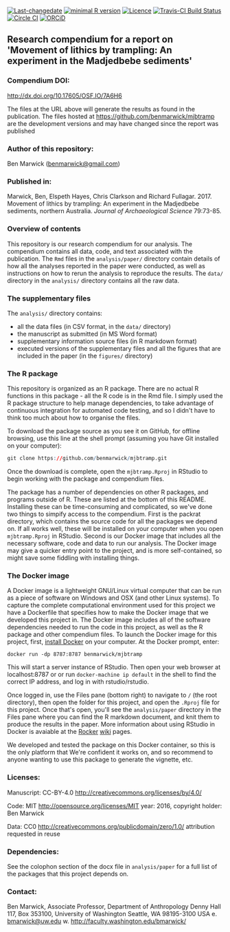 <!-- README.md is generated from README.Rmd. Please edit that file -->
[![Last-changedate](https://img.shields.io/badge/last%20change-2017--02--06-brightgreen.svg)](https://github.com/benmarwick/mjbtramp/commits/master) [![minimal R version](https://img.shields.io/badge/R%3E%3D-3.2.4-brightgreen.svg)](https://cran.r-project.org/) [![Licence](https://img.shields.io/github/license/mashape/apistatus.svg)](http://choosealicense.com/licenses/mit/) [![Travis-CI Build Status](https://travis-ci.org/benmarwick/mjbtramp.png?branch=master)](https://travis-ci.org/benmarwick/mjbtramp) [![Circle CI](https://circleci.com/gh/benmarwick/mjbtramp.svg?style=shield&circle-token=:circle-token)](https://circleci.com/gh/benmarwick/mjbtramp) [![ORCiD](https://img.shields.io/badge/ORCiD-0000--0001--7879--4531-green.svg)](http://orcid.org/0000-0001-7879-4531)

Research compendium for a report on 'Movement of lithics by trampling: An experiment in the Madjedbebe sediments'
-----------------------------------------------------------------------------------------------------------------

### Compendium DOI:

<http://dx.doi.org/10.17605/OSF.IO/7A6H6>

The files at the URL above will generate the results as found in the publication. The files hosted at <https://github.com/benmarwick/mjbtramp> are the development versions and may have changed since the report was published

### Author of this repository:

Ben Marwick (<benmarwick@gmail.com>)

### Published in:

Marwick, Ben, Elspeth Hayes, Chris Clarkson and Richard Fullagar. 2017. Movement of lithics by trampling: An experiment in the Madjedbebe sediments, northern Australia. *Journal of Archaeological Science* 79:73-85.

### Overview of contents

This repository is our research compendium for our analysis. The compendium contains all data, code, and text associated with the publication. The `Rmd` files in the `analysis/paper/` directory contain details of how all the analyses reported in the paper were conducted, as well as instructions on how to rerun the analysis to reproduce the results. The `data/` directory in the `analysis/` directory contains all the raw data.

### The supplementary files

The `analysis/` directory contains:

-   all the data files (in CSV format, in the `data/` directory)
-   the manuscript as submitted (in MS Word format)
-   supplementary information source files (in R markdown format)
-   executed versions of the supplementary files and all the figures that are included in the paper (in the `figures/` directory)

### The R package

This repository is organized as an R package. There are no actual R functions in this package - all the R code is in the Rmd file. I simply used the R package structure to help manage dependencies, to take advantage of continuous integration for automated code testing, and so I didn't have to think too much about how to organise the files.

To download the package source as you see it on GitHub, for offline browsing, use this line at the shell prompt (assuming you have Git installed on your computer):

``` r
git clone https://github.com/benmarwick/mjbtramp.git
```

Once the download is complete, open the `mjbtramp.Rproj` in RStudio to begin working with the package and compendium files.

The package has a number of dependencies on other R packages, and programs outside of R. These are listed at the bottom of this README. Installing these can be time-consuming and complicated, so we've done two things to simpify access to the compendium. First is the packrat directory, which contains the source code for all the packages we depend on. If all works well, these will be installed on your computer when you open `mjbtramp.Rproj` in RStudio. Second is our Docker image that includes all the necessary software, code and data to run our analysis. The Docker image may give a quicker entry point to the project, and is more self-contained, so might save some fiddling with installing things.

### The Docker image

A Docker image is a lightweight GNU/Linux virtual computer that can be run as a piece of software on Windows and OSX (and other Linux systems). To capture the complete computational environment used for this project we have a Dockerfile that specifies how to make the Docker image that we developed this project in. The Docker image includes all of the software dependencies needed to run the code in this project, as well as the R package and other compendium files. To launch the Docker image for this project, first, [install Docker](https://docs.docker.com/installation/) on your computer. At the Docker prompt, enter:

    docker run -dp 8787:8787 benmarwick/mjbtramp

This will start a server instance of RStudio. Then open your web browser at localhost:8787 or or run `docker-machine ip default` in the shell to find the correct IP address, and log in with rstudio/rstudio.

Once logged in, use the Files pane (bottom right) to navigate to `/` (the root directory), then open the folder for this project, and open the `.Rproj` file for this project. Once that's open, you'll see the `analysis/paper` directory in the Files pane where you can find the R markdown document, and knit them to produce the results in the paper. More information about using RStudio in Docker is avaiable at the [Rocker](https://github.com/rocker-org) [wiki](https://github.com/rocker-org/rocker/wiki/Using-the-RStudio-image) pages.

We developed and tested the package on this Docker container, so this is the only platform that We're confident it works on, and so recommend to anyone wanting to use this package to generate the vignette, etc.

### Licenses:

Manuscript: CC-BY-4.0 <http://creativecommons.org/licenses/by/4.0/>

Code: MIT <http://opensource.org/licenses/MIT> year: 2016, copyright holder: Ben Marwick

Data: CC0 <http://creativecommons.org/publicdomain/zero/1.0/> attribution requested in reuse

### Dependencies:

See the colophon section of the docx file in `analysis/paper` for a full list of the packages that this project depends on.

### Contact:

Ben Marwick, Associate Professor, Department of Anthropology Denny Hall 117, Box 353100, University of Washington Seattle, WA 98195-3100 USA e. <bmarwick@uw.edu> w. <http://faculty.washington.edu/bmarwick/>
